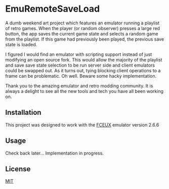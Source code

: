 # EmuRemoteSaveLoad

A dumb weekend art project which features an emulator running a playlist of retro games. When the player (or random observer) presses a large red button, the app saves the current game state and selects a random game from the playlist. If this game had previously been played, the previous save state is loaded. 

I figured I would find an emulator with scripting support instead of just modifying an open source fork. This would allow the majority of the playlist and save save state selection to be run server side and client emulators could be swapped out. As it turns out, tying blocking client operations to a frame can be problematic. Oh well. Beware some hacky implementation. 

Thank you to the amazing emulator and retro modding community. It is always a delight to see all the new tools and tech you have all been working on. 

## Installation

This project was designed to work with the [FCEUX](https://fceux.com/web/home.html) emulator version 2.6.6

## Usage

Check back later... Implementation in progress. 

## License

[MIT](https://choosealicense.com/licenses/mit/)